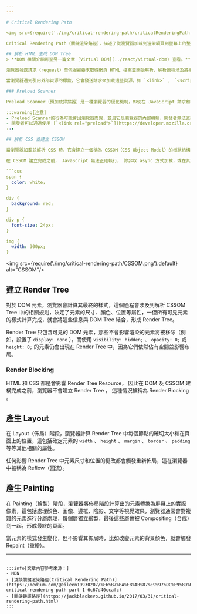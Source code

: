 ```yaml
---
---

# Critical Rendering Path

<img src={require('./img/critical-rendering-path/criticalRenderingPath.png').default} alt="criticalRenderingPath"/>

Critical Rendering Path（關鍵渲染路徑），描述了從瀏覽器加載到渲染網頁到螢幕上的整個過程，這個過程中的每一步都對網頁的加載速度和性能有顯著影響。

## 解析 HTML 生成 DOM Tree
> **DOM 相關介紹可至另一篇文章 [Virtual DOM](../react/virtual-dom) 查看。**

瀏覽器發送請求（request）至伺服器要求取得網頁 HTML 檔案並開始解析，解析過程涉及將接收到的字節（Bytes）轉換成字符（Characters），然後進一步解析成標記（Tokens）和節點（Nodes），最終建立成 DOM Tree。

當瀏覽器遇到引用外部資源的標籤，它會發送請求來加載這些資源，如 `<link>` 、 `<script>` 、 `<img>` 等，當遇到 `<script>` 標籤時，它會立即停止 DOM 的建構，這是因為 JavaScript 可能會改變 DOM 的結構，所以瀏覽器需要等待 JavaScript 執行完畢才能繼續 DOM 的建構，這種行為被稱為「禁止剖析器」（parser blocking）。

### Preload Scanner

Preload Scanner（預加載掃描器）是一種瀏覽器的優化機制，即使在 JavaScript 請求和執行的過程中，瀏覽器仍然可以利用 Preload Scanner 機制來識別，並提前發起網路請求來加載其他資源。

:::warning[注意]
- Preload Scanner的行為可能會因瀏覽器而異，並且它是瀏覽器的內部機制，開發者無法直接控制。
- 開發者可以通過使用 [`<link rel="preload">`](https://developer.mozilla.org/zh-CN/docs/Web/HTML/Attributes/rel/preload) 標籤來明確指示瀏覽器預加載特定資源。
:::

## 解析 CSS 並建立 CSSOM

當瀏覽器加載並解析 CSS 時，它會建立一個稱為 CSSOM（CSS Object Model）的樹狀結構，反映了 CSS 中各個樣式規則的繼承和層疊關係，並且是根據選擇器的關係建立的，而不是根據 HTML 文件的結構。

在 CSSOM 建立完成之前， JavaScript 無法正確執行， 除非以 async 方式加載，或在其之前執行。

```css
span {
  color: white;
}

div {
  background: red;
}

div p {
  font-size: 24px;
}

img {
  width: 300px;
}
```

<img src={require('./img/critical-rendering-path/CSSOM.png').default} alt="CSSOM"/>

## 建立 Render Tree

對於 DOM 元素，瀏覽器會計算其最終的樣式，這個過程會涉及到解析 CSSOM Tree 中的相關規則，決定了元素的尺寸、顏色、位置等屬性，一但所有可見元素的樣式計算完成，就會將這些信息與 DOM Tree 結合，形成 Render Tree。

Render Tree 只包含可見的 DOM 元素，那些不會影響渲染的元素將被移除（例如，設置了 `display: none` ）。而使用 `visibility: hidden;` 、 `opacity: 0;` 或 `height: 0;` 的元素仍會出現在 Render Tree 中，因為它們依然佔有空間並影響布局。


### Render Blocking

HTML 和 CSS 都是會影響 Render Tree Resource， 因此在 DOM 及 CSSOM 建構完成之前，瀏覽器不會建立 Render Tree ， 這種情況被稱為 Render Blocking 。

## 產生 Layout

在 Layout（佈局）階段，瀏覽器計算 Render Tree 中每個節點的確切大小和在頁面上的位置，這包括確定元素的 `width` 、 `height` 、 `margin` 、 `border` 、 `padding` 等等其他相關的屬性。

任何影響 Render Tree 中元素尺寸和位置的更改都會觸發重新佈局，這在瀏覽器中被稱為 Reflow（回流）。

## 產生 Painting

在 Painting（繪製）階段，瀏覽器將佈局階段計算出的元素轉換為屏幕上的實際像素，這包括處理顏色、圖像、邊框、陰影、文字等視覺效果，瀏覽器通常會對複雜的元素進行分層處理，每個層獨立繪製，最後這些層會被 Compositing（合成）到一起，形成最終的頁面。

當元素的樣式發生變化，但不影響其佈局時，比如改變元素的背景顏色，就會觸發 Repaint（重繪）。

---
```

:::info[文章內容參考來源：]
- MDN
- [淺談關鍵渲染路徑(Critical Rendering Path)](https://medium.com/@eileen19930207/%E6%B7%BA%E8%AB%87%E9%97%9C%E9%8D%B5%E6%B8%B2%E6%9F%93%E8%B7%AF%E5%BE%91-critical-rendering-path-part-1-6c67d40ccafc)
- [關鍵轉譯路徑](https://jackblackevo.github.io/2017/03/31/critical-rendering-path.html)
:::